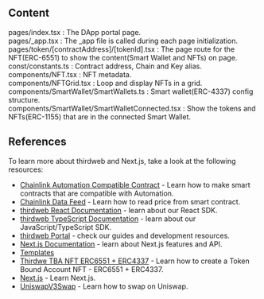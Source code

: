 ## Content
pages/index.tsx : The DApp portal page.  
pages/_app.tsx : The _app file is called during each page initialization.  
pages/token/[contractAddress]/[tokenId].tsx : The page route for the NFT(ERC-6551) to show the content(Smart Wallet and NFTs) on page.  
const/constants.ts : Contract address, Chain and Key alias.  
components/NFT.tsx : NFT metadata.  
components/NFTGrid.tsx : Loop and display NFTs in a grid.  
components/SmartWallet/SmartWallets.ts : Smart wallet(ERC-4337) config structure.  
components/SmartWallet/SmartWalletConnected.tsx : Show the tokens and NFTs(ERC-1155) that are in the connected Smart Wallet.  


## References

To learn more about thirdweb and Next.js, take a look at the following resources:
- [Chainlink Automation Compatible Contract](https://docs.chain.link/chainlink-automation/guides/compatible-contracts) - Learn how to make smart contracts that are compatible with Automation.
- [Chainlink Data Feed](https://docs.chain.link/data-feeds) - Learn how to read price from smart contract.
- [thirdweb React Documentation](https://docs.thirdweb.com/react) - learn about our React SDK.
- [thirdweb TypeScript Documentation](https://docs.thirdweb.com/typescript) - learn about our JavaScript/TypeScript SDK.
- [thirdweb Portal](https://docs.thirdweb.com) - check our guides and development resources.
- [Next.js Documentation](https://nextjs.org/docs) - learn about Next.js features and API.
- [Templates](https://thirdweb.com/templates)
- [Thirdwe TBA NFT ERC6551 + ERC4337]() - Learn how to create a Token Bound Account NFT - ERC6551 + ERC4337.
- [Next.js](https://nextjs.org/) - Learn Next.js.
- [UniswapV3Swap](https://docs.uniswap.org/contracts/v3/overview) - Learn how to swap on Uniswap.



